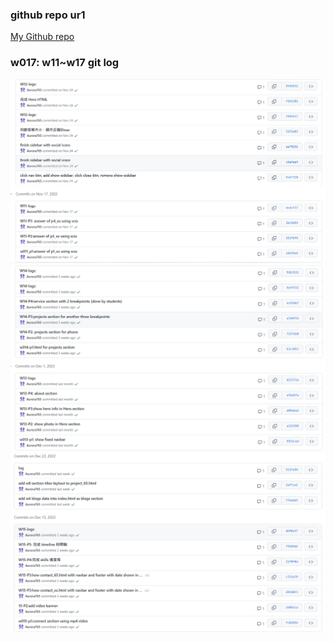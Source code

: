 ### github repo ur1

[My Github repo](https://aurora-tan.vercel.app/index.html)

### w017: w11~w17 git log

![](log11.png)
![](log13.png)
![](log16.png)
